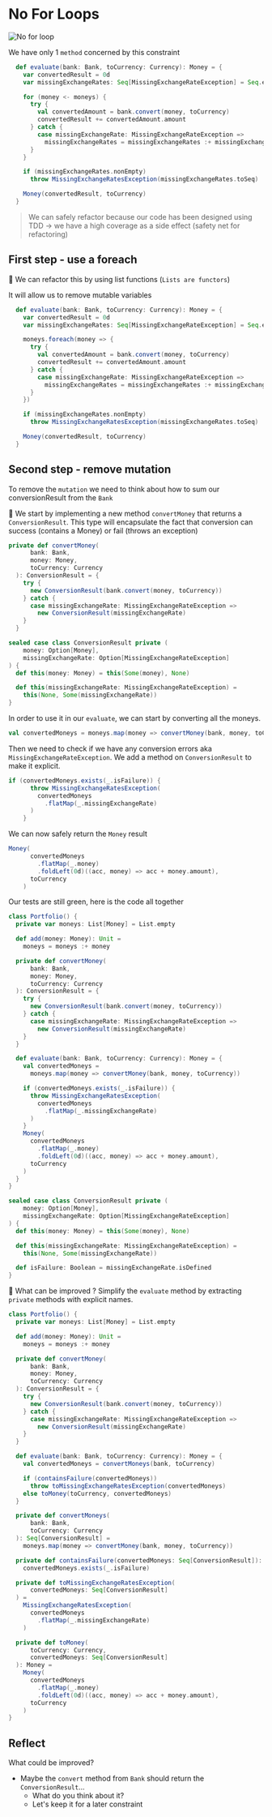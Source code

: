 # No For Loops
![No for loop](../../docs/img/no-for.png)

We have only 1 `method` concerned by this constraint

```scala
  def evaluate(bank: Bank, toCurrency: Currency): Money = {
    var convertedResult = 0d
    var missingExchangeRates: Seq[MissingExchangeRateException] = Seq.empty

    for (money <- moneys) {
      try {
        val convertedAmount = bank.convert(money, toCurrency)
        convertedResult += convertedAmount.amount
      } catch {
        case missingExchangeRate: MissingExchangeRateException =>
          missingExchangeRates = missingExchangeRates :+ missingExchangeRate
      }
    }

    if (missingExchangeRates.nonEmpty)
      throw MissingExchangeRatesException(missingExchangeRates.toSeq)

    Money(convertedResult, toCurrency)
  }
```

> We can safely refactor because our code has been designed using TDD -> we have a high coverage as a side effect (safety net for refactoring)

## First step - use a foreach
:large_blue_circle: 
We can refactor this by using  list functions (`Lists are functors`)

It will allow us to remove mutable variables

```scala
  def evaluate(bank: Bank, toCurrency: Currency): Money = {
    var convertedResult = 0d
    var missingExchangeRates: Seq[MissingExchangeRateException] = Seq.empty

    moneys.foreach(money => {
      try {
        val convertedAmount = bank.convert(money, toCurrency)
        convertedResult += convertedAmount.amount
      } catch {
        case missingExchangeRate: MissingExchangeRateException =>
          missingExchangeRates = missingExchangeRates :+ missingExchangeRate
      }
    })

    if (missingExchangeRates.nonEmpty)
      throw MissingExchangeRatesException(missingExchangeRates.toSeq)

    Money(convertedResult, toCurrency)
  }
```

## Second step - remove mutation
To remove the `mutation` we need to think about how to sum our conversionResult from the `Bank`

:large_blue_circle: We start by implementing a new method `convertMoney` that returns a `ConversionResult`.
This type will encapsulate the fact that conversion can success (contains a Money) or fail (throws an exception)

```scala
private def convertMoney(
      bank: Bank,
      money: Money,
      toCurrency: Currency
  ): ConversionResult = {
    try {
      new ConversionResult(bank.convert(money, toCurrency))
    } catch {
      case missingExchangeRate: MissingExchangeRateException =>
        new ConversionResult(missingExchangeRate)
    }
  }

sealed case class ConversionResult private (
    money: Option[Money],
    missingExchangeRate: Option[MissingExchangeRateException]
) {
  def this(money: Money) = this(Some(money), None)

  def this(missingExchangeRate: MissingExchangeRateException) =
    this(None, Some(missingExchangeRate))
}

```

In order to use it in our `evaluate`, we can start by converting all the moneys.

```scala
val convertedMoneys = moneys.map(money => convertMoney(bank, money, toCurrency))
```

Then we need to check if we have any conversion errors aka `MissingExchangeRateException`.
We add a method on `ConversionResult` to make it explicit.

```scala
if (convertedMoneys.exists(_.isFailure)) {
      throw MissingExchangeRatesException(
        convertedMoneys
          .flatMap(_.missingExchangeRate)
      )
    }
```

We can now safely return the `Money` result

```scala
Money(
      convertedMoneys
        .flatMap(_.money)
        .foldLeft(0d)((acc, money) => acc + money.amount),
      toCurrency
    )
```

Our tests are still green, here is the code all together

```scala
class Portfolio() {
  private var moneys: List[Money] = List.empty

  def add(money: Money): Unit =
    moneys = moneys :+ money

  private def convertMoney(
      bank: Bank,
      money: Money,
      toCurrency: Currency
  ): ConversionResult = {
    try {
      new ConversionResult(bank.convert(money, toCurrency))
    } catch {
      case missingExchangeRate: MissingExchangeRateException =>
        new ConversionResult(missingExchangeRate)
    }
  }

  def evaluate(bank: Bank, toCurrency: Currency): Money = {
    val convertedMoneys =
      moneys.map(money => convertMoney(bank, money, toCurrency))

    if (convertedMoneys.exists(_.isFailure)) {
      throw MissingExchangeRatesException(
        convertedMoneys
          .flatMap(_.missingExchangeRate)
      )
    }
    Money(
      convertedMoneys
        .flatMap(_.money)
        .foldLeft(0d)((acc, money) => acc + money.amount),
      toCurrency
    )
  }
}

sealed case class ConversionResult private (
    money: Option[Money],
    missingExchangeRate: Option[MissingExchangeRateException]
) {
  def this(money: Money) = this(Some(money), None)

  def this(missingExchangeRate: MissingExchangeRateException) =
    this(None, Some(missingExchangeRate))

  def isFailure: Boolean = missingExchangeRate.isDefined
}
```

:large_blue_circle: What can be improved ? 
Simplify the `evaluate` method by extracting `private` methods with explicit names.

```scala
class Portfolio() {
  private var moneys: List[Money] = List.empty

  def add(money: Money): Unit =
    moneys = moneys :+ money

  private def convertMoney(
      bank: Bank,
      money: Money,
      toCurrency: Currency
  ): ConversionResult = {
    try {
      new ConversionResult(bank.convert(money, toCurrency))
    } catch {
      case missingExchangeRate: MissingExchangeRateException =>
        new ConversionResult(missingExchangeRate)
    }
  }

  def evaluate(bank: Bank, toCurrency: Currency): Money = {
    val convertedMoneys = convertMoneys(bank, toCurrency)

    if (containsFailure(convertedMoneys))
      throw toMissingExchangeRatesException(convertedMoneys)
    else toMoney(toCurrency, convertedMoneys)
  }

  private def convertMoneys(
      bank: Bank,
      toCurrency: Currency
  ): Seq[ConversionResult] =
    moneys.map(money => convertMoney(bank, money, toCurrency))

  private def containsFailure(convertedMoneys: Seq[ConversionResult]): Boolean =
    convertedMoneys.exists(_.isFailure)

  private def toMissingExchangeRatesException(
      convertedMoneys: Seq[ConversionResult]
  ) =
    MissingExchangeRatesException(
      convertedMoneys
        .flatMap(_.missingExchangeRate)
    )

  private def toMoney(
      toCurrency: Currency,
      convertedMoneys: Seq[ConversionResult]
  ): Money =
    Money(
      convertedMoneys
        .flatMap(_.money)
        .foldLeft(0d)((acc, money) => acc + money.amount),
      toCurrency
    )
}
```

## Reflect
What could be improved?
- Maybe the `convert` method from `Bank` should return the `ConversionResult`...
  - What do you think about it?
  - Let's keep it for a later constraint
